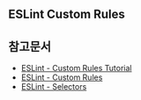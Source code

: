 ## ESLint Custom Rules

## 참고문서
- [ESLint - Custom Rules Tutorial](https://eslint.org/docs/latest/extend/custom-rule-tutorial)
- [ESLint - Custom Rules](https://eslint.org/docs/latest/extend/custom-rules#options-schemas)
- [ESLint - Selectors](https://eslint.org/docs/latest/extend/selectors)
 